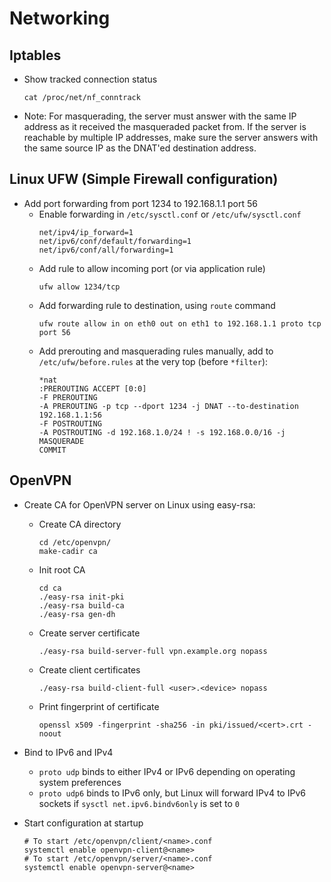 Networking
==========

Iptables
--------

- Show tracked connection status
  ```
  cat /proc/net/nf_conntrack
  ```
- Note: For masquerading, the server must answer with the same IP address as it received the masqueraded packet from. 
  If the server is reachable by multiple IP addresses, make sure the server answers with the same source IP as the DNAT'ed destination address.

Linux UFW (Simple Firewall configuration)
------------------------------------------

- Add port forwarding from port 1234 to 192.168.1.1 port 56
  - Enable forwarding in `/etc/sysctl.conf` or `/etc/ufw/sysctl.conf`
    ```
    net/ipv4/ip_forward=1
    net/ipv6/conf/default/forwarding=1
    net/ipv6/conf/all/forwarding=1
    ```
  - Add rule to allow incoming port (or via application rule)
    ```
    ufw allow 1234/tcp
    ```
  - Add forwarding rule to destination, using `route` command
    ```
    ufw route allow in on eth0 out on eth1 to 192.168.1.1 proto tcp port 56
    ```
  - Add prerouting and masquerading rules manually, add to `/etc/ufw/before.rules` at the very top (before `*filter`):
    ```
    *nat
    :PREROUTING ACCEPT [0:0]
    -F PREROUTING
    -A PREROUTING -p tcp --dport 1234 -j DNAT --to-destination 192.168.1.1:56
    -F POSTROUTING
    -A POSTROUTING -d 192.168.1.0/24 ! -s 192.168.0.0/16 -j MASQUERADE
    COMMIT
    ```

OpenVPN
-------

- Create CA for OpenVPN server on Linux using easy-rsa:
  - Create CA directory
    ```
    cd /etc/openvpn/
    make-cadir ca
    ```
  - Init root CA
    ```
    cd ca
    ./easy-rsa init-pki
    ./easy-rsa build-ca
    ./easy-rsa gen-dh
    ```
  - Create server certificate
    ```
    ./easy-rsa build-server-full vpn.example.org nopass
    ```
  - Create client certificates
    ```
    ./easy-rsa build-client-full <user>.<device> nopass
    ```
  - Print fingerprint of certificate
    ```
    openssl x509 -fingerprint -sha256 -in pki/issued/<cert>.crt -noout
    ```

- Bind to IPv6 and IPv4
  - `proto udp` binds to either IPv4 or IPv6 depending on operating system preferences
  - `proto udp6` binds to IPv6 only, but Linux will forward IPv4 to IPv6 sockets if `sysctl net.ipv6.bindv6only` is set to `0`

- Start configuration at startup
    ```
    # To start /etc/openvpn/client/<name>.conf
    systemctl enable openvpn-client@<name>
    # To start /etc/openvpn/server/<name>.conf
    systemctl enable openvpn-server@<name>
    ```

